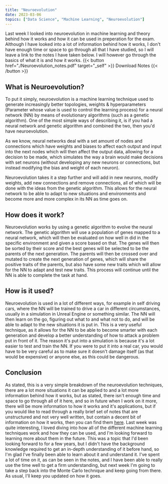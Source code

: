```yaml
---
title: "Neuroevolution"
date: 2023-03-06
topics: ["Data Science", "Machine Learning", "Neuroevolution"]
---
```


Last week I looked into neuroevolution in machine learning and theory behind how it works and how it can be used in preperation for the exam. Although I have looked into a lot of information behind how it works, I don't have enough time or space to go through all that I have studied, so I will leave a link to the notes I have taken below. I will however go through the basics of what it is and how it works.
{{< button href="./Neuroevolution_notes.pdf" target="_self" >}}
Download Notes
{{< /button >}}

## What is Neuroevolution?
To put it simply, neuroevolution is a machine learning technique used to generate increasingly better topologies, weights & hyperparameters (Parameter whose value is used to control the learning process) for a neural network (NN) by means of evolutionary algorithms (such as a genetic algorithm). One of the most simple ways of describing it, is if you had a neural network and genetic algorithm and combined the two, then you'd have neuroevolution.

As we know, neural networks deal with a set amount of nodes and connections which have weights and biases to affect each output and input into the next nodes which will then affect the output data, allowing for a decision to be made, which simulates the way a brain would make decisions with set neurons (without developing any new neurons or connections, but instead modifying the bias and weight of each neuron).

Neuroevolution takes it a step further and will add in new neurons, modify weights, add new connections and remove connections, all of which will be done with the ideas from the genetic algorithm. This allows for the neural network to be able to adapt to new situations and environments and become more and more complex in its NN as time goes on.

## How does it work?
Neuroevolution works by using a genetic algorithm to evolve the neural network. The genetic algorithm will use a population of genes mapped to a neural network, which will then be evaluated on how well in did in the specific environment and given a score based on that. The genes will then be sorted by their score and the best genes will be selected to be the parents of the next generation. The parents will then be crossed over and mutated to create the next generation of genes, which will share the positive traits of the parents, but also have some new traits which will allow for the NN to adapt and test new traits. This process will continue until the NN is able to complete the task at hand.

## How is it used?
Neuroevolution is used in a lot of different ways, for example in self driving cars, where the NN will be trained to drive a car in different circumstances, usually in a simulation in Unreal Engine or something similar. The NN will then learn on the go, figuring out what to and what not to do, and will be able to adapt to the new situations it is put in. This is a very useful technique, as it allows for the NN to be able to become smarter with each generation and develop a better understanding of how to attack a problem put in front of it. The reason it's put into a simulation is because it's a lot easier to test and train the NN. If you were to put it into a real car, you would have to be very careful as to make sure it doesn't damage itself (as that would be expensive) or anyone else, as this could be dangerous.

## Conclusion
As stated, this is a very simple breakdown of the neuroevolution techniques, there are a lot more situations it can be applied to and a lot more information behind how it works, but as stated, there isn't enough time and space to go through all of it here, and so in future when I work on it more, there will be more information to how it works and it's applications, but if you would like to read through a really brief set of notes that are unstructured and not very well written, but contain a decent bit of information on how it works, then you can find them <a href='./Neuroevolution_Notes.pdf' download>here</a>. Last week was quite interesting, I loved diving into how all of the different machine learning techniques work and how they can be used, and I'm looking forward to learning more about them in the future. This was a topic that I'd been looking forward to for a few years, but I didn't have the background knowledge required to get an in-depth understanding of it before hand, so I'm glad I've finally been able to learn about it and understand it. I've spent a lot of time on it, as can be seen in the notes, and I have been able to really use the time well to get a firm understanding, but next week I'm going to take a step back into the Monte Carlo technique and keep going from there. As usual, I'll keep you updated on how it goes.